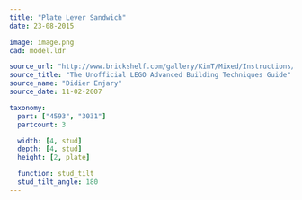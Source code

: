 ```yaml
---
title: "Plate Lever Sandwich"
date: 23-08-2015

image: image.png
cad: model.ldr

source_url: "http://www.brickshelf.com/gallery/KimT/Mixed/Instructions/advbuilding.pdf"
source_title: "The Unofficial LEGO Advanced Building Techniques Guide"
source_name: "Didier Enjary"
source_date: 11-02-2007

taxonomy:
  part: ["4593", "3031"]
  partcount: 3

  width: [4, stud]
  depth: [4, stud]
  height: [2, plate]

  function: stud_tilt
  stud_tilt_angle: 180
---
```

